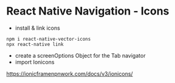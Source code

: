 # React Native Navigation - Icons

- install & link icons
```
npm i react-native-vector-icons
npx react-native link
```
- create a screenOptions Object for the Tab navigator
- import Ionicons


https://ionicframenpnwork.com/docs/v3/ionicons/
